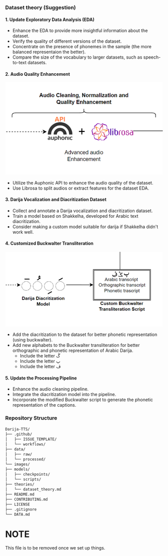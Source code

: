 
### Dataset theory (Suggestion)


#### 1. Update Exploratory Data Analysis (EDA)
- Enhance the EDA to provide more insightful information about the dataset.
- Verify the quality of different versions of the dataset.
- Concentrate on the presence of phonemes in the sample (the more balanced representaion the better). 
- Compare the size of the vocabulary to larger datasets, such as speech-to-text datasets.

#### 2. Audio Quality Enhancement
![audio quality enhancement](images\audio_cleaning.png)
- Utilize the Auphonic API to enhance the audio quality of the dataset.
- Use Librosa to split audios or extract features for the dataset EDA. 

#### 3. Darija Vocalization and Diacritization Dataset
- Collect and annotate a Darija vocalization and diacritization dataset.
- Train a model based on Shakkelha, developed for Arabic text diacritization.
- Consider making a custom model suitable for darija if Shakkelha didn't work well.

#### 4. Customized Buckwalter Transliteration
![audio quality enhancement](images\buckwalter.png)
- Add the diacritization to the dataset for better phonetic representation (using buckwalter).
- Add new alphabets to the Buckwalter transliteration for better orthographic and phonetic representation of Arabic Darija.
  - Include the letter ڴ
  - Include the letter پ
  - Include the letter ڤ

#### 5. Update the Processing Pipeline
- Enhance the audio cleaning pipeline.
- Integrate the diacritization model into the pipeline.
- Incorporate the modified Buckwalter script to generate the phonetic representation of the captions.

### Repository Structure

```
Darija-TTS/
├── .github/
│   ├── ISSUE_TEMPLATE/
│   └── workflows/
├── data/
│   ├── raw/
│   └── processed/
└── images/
├── models/
│   ├── checkpoints/
│   └── scripts/
├── theories/
│   └── dataset_theory.md
├── README.md
├── CONTRIBUTING.md
├── LICENSE
├── .gitignore
└── DATA.md

```


# NOTE
This file is to be removed once we set up things.